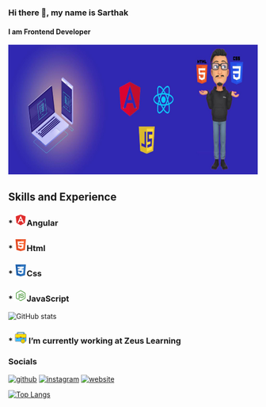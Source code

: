 ### Hi there 👋, my name is Sarthak
#### I am Frontend Developer
<img src='https://github.com/Sarthak1009/Sarthak1009/blob/main/My_banner (1).jpg' alt='My Banner' height='262' width='1344'>


## Skills and Experience
### * <img src='angular.png' height='24' width='24'>Angular
### * <img src='html.png' height='24' width='24'>Html
### * <img src='css.png' height='24' width='24'>Css
### * <img src='js.png' height='24' width='24'>JavaScript

![GitHub stats](https://github-readme-stats.vercel.app/api?username=sarthak1009&theme=tokyonight&show_icons=true&count_private=true&include_all_commits=true)  

### * <img src='work.png' height='24' width='24'> I’m currently working at Zeus Learning 

### Socials
[<img src='https://cdn.jsdelivr.net/npm/simple-icons@3.0.1/icons/github.svg' alt='github' height='40'>](https://github.com/sarthak1009)  [<img src='https://cdn.jsdelivr.net/npm/simple-icons@3.0.1/icons/instagram.svg' alt='instagram' height='40'>](https://www.instagram.com/sarthak_dubey/)  [<img src='https://cdn.jsdelivr.net/npm/simple-icons@3.0.1/icons/icloud.svg' alt='website' height='40'>](https://sarthak1009.github.io/)  

[![Top Langs](https://github-readme-stats.vercel.app/api/top-langs/?username=sarthak1009&theme=dracula)](https://github.com/anuraghazra/github-readme-stats)


